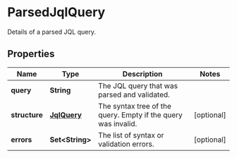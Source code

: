 

# ParsedJqlQuery

Details of a parsed JQL query.
## Properties

Name | Type | Description | Notes
------------ | ------------- | ------------- | -------------
**query** | **String** | The JQL query that was parsed and validated. | 
**structure** | [**JqlQuery**](JqlQuery.md) | The syntax tree of the query. Empty if the query was invalid. |  [optional]
**errors** | **Set&lt;String&gt;** | The list of syntax or validation errors. |  [optional]



